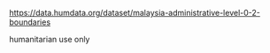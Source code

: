 https://data.humdata.org/dataset/malaysia-administrative-level-0-2-boundaries

humanitarian use only
